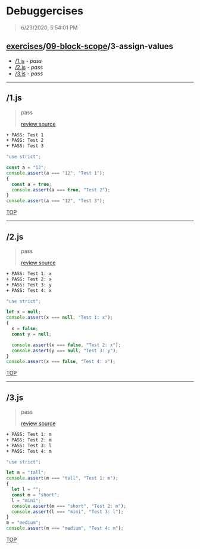 # Debuggercises 

> 6/23/2020, 5:54:01 PM 

## [exercises](../../README.md)/[09-block-scope](../README.md)/3-assign-values 

- [/1.js](#1js) - _pass_ 
- [/2.js](#2js) - _pass_ 
- [/3.js](#3js) - _pass_ 
---

## /1.js 

> pass 
>
> [review source](../../../exercises/09-block-scope/3-assign-values/1.js)

```txt
+ PASS: Test 1
+ PASS: Test 2
+ PASS: Test 3
```

```js
"use strict";

const a = "12";
console.assert(a === "12", "Test 1");
{
  const a = true;
  console.assert(a === true, "Test 2");
}
console.assert(a === "12", "Test 3");

```

[TOP](#debuggercises)

---

## /2.js 

> pass 
>
> [review source](../../../exercises/09-block-scope/3-assign-values/2.js)

```txt
+ PASS: Test 1: x
+ PASS: Test 2: x
+ PASS: Test 3: y
+ PASS: Test 4: x
```

```js
"use strict";

let x = null;
console.assert(x === null, "Test 1: x");
{
  x = false;
  const y = null;

  console.assert(x === false, "Test 2: x");
  console.assert(y === null, "Test 3: y");
}
console.assert(x === false, "Test 4: x");

```

[TOP](#debuggercises)

---

## /3.js 

> pass 
>
> [review source](../../../exercises/09-block-scope/3-assign-values/3.js)

```txt
+ PASS: Test 1: m
+ PASS: Test 2: m
+ PASS: Test 3: l
+ PASS: Test 4: m
```

```js
"use strict";

let m = "tall";
console.assert(m === "tall", "Test 1: m");
{
  let l = "";
  const m = "short";
  l = "mini";
  console.assert(m === "short", "Test 2: m");
  console.assert(l === "mini", "Test 3: l");
}
m = "medium";
console.assert(m === "medium", "Test 4: m");

```

[TOP](#debuggercises)

